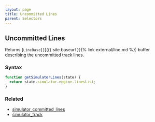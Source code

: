 ```yaml
---
layout: page
title: Uncommitted Lines
parent: Selectors
---
```


## Uncommitted Lines

Returns [`LineBase[]`]({{ site.baseurl }}{% link external/line.md %}) buffer describing the uncommitted track lines.

### Syntax

```js
function getSimulatorLines(state) {
  return state.simulator.engine.linesList;
}
```

### Related

- [simulator_committed_lines](./simulator_committed_lines.md)
- [simulator_track](./simulator_track.md)
